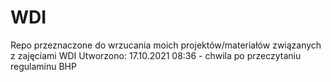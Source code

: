 # WDI
Repo przeznaczone do wrzucania moich projektów/materiałów związanych z zajęciami WDI
Utworzono: 17.10.2021 08:36 - chwila po przeczytaniu regulaminu BHP
